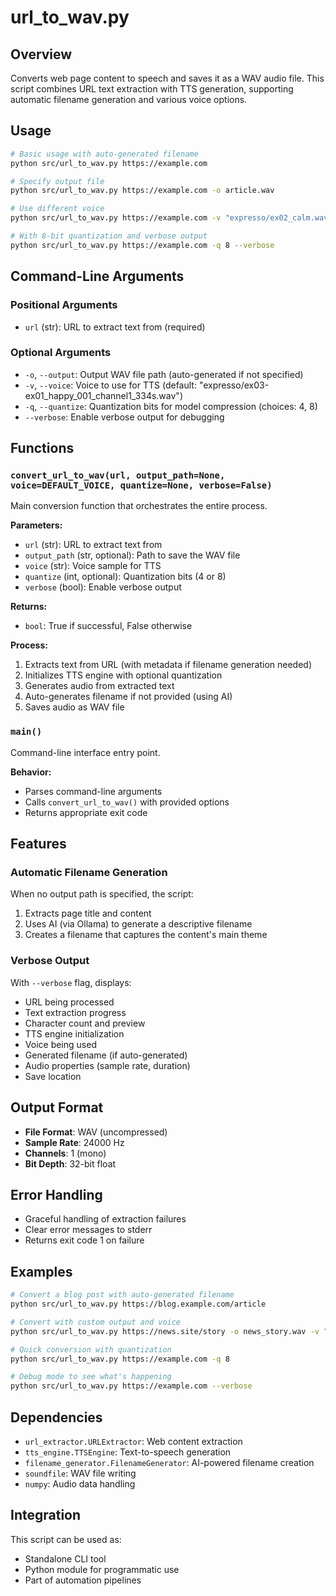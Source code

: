 # url_to_wav.py

## Overview
Converts web page content to speech and saves it as a WAV audio file. This script combines URL text extraction with TTS generation, supporting automatic filename generation and various voice options.

## Usage
```bash
# Basic usage with auto-generated filename
python src/url_to_wav.py https://example.com

# Specify output file
python src/url_to_wav.py https://example.com -o article.wav

# Use different voice
python src/url_to_wav.py https://example.com -v "expresso/ex02_calm.wav"

# With 8-bit quantization and verbose output
python src/url_to_wav.py https://example.com -q 8 --verbose
```

## Command-Line Arguments

### Positional Arguments
- `url` (str): URL to extract text from (required)

### Optional Arguments
- `-o`, `--output`: Output WAV file path (auto-generated if not specified)
- `-v`, `--voice`: Voice to use for TTS (default: "expresso/ex03-ex01_happy_001_channel1_334s.wav")
- `-q`, `--quantize`: Quantization bits for model compression (choices: 4, 8)
- `--verbose`: Enable verbose output for debugging

## Functions

### `convert_url_to_wav(url, output_path=None, voice=DEFAULT_VOICE, quantize=None, verbose=False)`
Main conversion function that orchestrates the entire process.

**Parameters:**
- `url` (str): URL to extract text from
- `output_path` (str, optional): Path to save the WAV file
- `voice` (str): Voice sample for TTS
- `quantize` (int, optional): Quantization bits (4 or 8)
- `verbose` (bool): Enable verbose output

**Returns:**
- `bool`: True if successful, False otherwise

**Process:**
1. Extracts text from URL (with metadata if filename generation needed)
2. Initializes TTS engine with optional quantization
3. Generates audio from extracted text
4. Auto-generates filename if not provided (using AI)
5. Saves audio as WAV file

### `main()`
Command-line interface entry point.

**Behavior:**
- Parses command-line arguments
- Calls `convert_url_to_wav()` with provided options
- Returns appropriate exit code

## Features

### Automatic Filename Generation
When no output path is specified, the script:
1. Extracts page title and content
2. Uses AI (via Ollama) to generate a descriptive filename
3. Creates a filename that captures the content's main theme

### Verbose Output
With `--verbose` flag, displays:
- URL being processed
- Text extraction progress
- Character count and preview
- TTS engine initialization
- Voice being used
- Generated filename (if auto-generated)
- Audio properties (sample rate, duration)
- Save location

## Output Format
- **File Format**: WAV (uncompressed)
- **Sample Rate**: 24000 Hz
- **Channels**: 1 (mono)
- **Bit Depth**: 32-bit float

## Error Handling
- Graceful handling of extraction failures
- Clear error messages to stderr
- Returns exit code 1 on failure

## Examples
```bash
# Convert a blog post with auto-generated filename
python src/url_to_wav.py https://blog.example.com/article

# Convert with custom output and voice
python src/url_to_wav.py https://news.site/story -o news_story.wav -v "expresso/ex01_relaxed.wav"

# Quick conversion with quantization
python src/url_to_wav.py https://example.com -q 8

# Debug mode to see what's happening
python src/url_to_wav.py https://example.com --verbose
```

## Dependencies
- `url_extractor.URLExtractor`: Web content extraction
- `tts_engine.TTSEngine`: Text-to-speech generation
- `filename_generator.FilenameGenerator`: AI-powered filename creation
- `soundfile`: WAV file writing
- `numpy`: Audio data handling

## Integration
This script can be used as:
- Standalone CLI tool
- Python module for programmatic use
- Part of automation pipelines